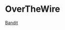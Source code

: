 
<h1>OverTheWire</h1>

[Bandit](https://github.com/Calatop/OverTheWire_Bandit/wiki/OverTheWire-Bandit)
